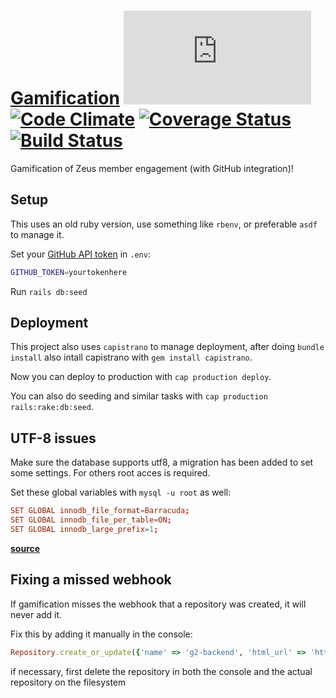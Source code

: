 # [Gamification](https://zeus.ugent.be/game) [![Analytics](https://ga-beacon.appspot.com/UA-25444917-6/ZeusWPI/gamification/README.md?pixel)](https://github.com/igrigorik/ga-beacon) [![Code Climate](https://codeclimate.com/github/ZeusWPI/gamification/badges/gpa.svg)](https://codeclimate.com/github/ZeusWPI/gamification) [![Coverage Status](https://coveralls.io/repos/ZeusWPI/gamification/badge.svg?branch=master&service=github)](https://coveralls.io/github/ZeusWPI/gamification?branch=master) [![Build Status](https://travis-ci.org/ZeusWPI/gamification.png?branch=master)](https://travis-ci.org/ZeusWPI/gamification)

Gamification of Zeus member engagement (with GitHub integration)!

## Setup

This uses an old ruby version, use something like `rbenv`, or preferable `asdf` to manage it.

Set your [GitHub API token](https://github.com/settings/tokens) in `.env`:
```bash
GITHUB_TOKEN=yourtokenhere
```

Run `rails db:seed`


## Deployment

This project also uses `capistrano` to manage deployment, after doing `bundle install` also intall capistrano with `gem install capistrano`.

Now you can deploy to production with `cap production deploy`.

You can also do seeding and similar tasks with `cap production rails:rake:db:seed`.

## UTF-8 issues

Make sure the database supports utf8, a migration has been added to set some settings. For others root acces is required.

Set these global variables with `mysql -u root` as well:

```cnf
SET GLOBAL innodb_file_format=Barracuda;
SET GLOBAL innodb_file_per_table=ON;
SET GLOBAL innodb_large_prefix=1;
```

**[source](https://mensfeld.pl/2016/06/ruby-on-rails-mysql2error-incorrect-string-value-and-specified-key-was-too-long/)**

## Fixing a missed webhook

If gamification misses the webhook that a repository was created, it will never add it.

Fix this by adding it manually in the console:

```ruby
Repository.create_or_update({'name' => 'g2-backend', 'html_url' => 'https://github.com/zeuswpi/g2-backend', 'clone_url' => 'https://github.com/ZeusWPI/g2-backend.git'})
```

if necessary, first delete the repository in both the console and the actual repository on the filesystem
